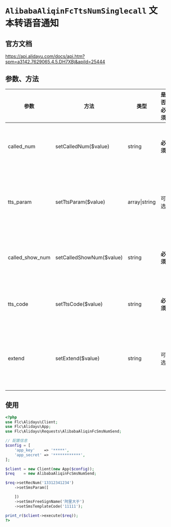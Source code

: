 # `AlibabaAliqinFcTtsNumSinglecall` 文本转语音通知

## 官方文档

https://api.alidayu.com/docs/api.htm?spm=a3142.7629065.4.5.DH7XBj&apiId=25444

## 参数、方法

|参数|方法|类型|是否必须|默认值|说明|
|----|----|----|----|----|----|
|called_num|setCalledNum($value)|string|**必须**| |设置被叫号码|
|tts_param|setTtsParam($value)|array&#124;string|可选| |设置内容模板参数|
|called_show_num|setCalledShowNum($value)|string|**必须**| |设置被叫号显|
|tts_code|setTtsCode($value)|string|**必须**| |设置TTS模板ID|
|extend|setExtend($value)|string|可选| |设置公共回传参数|

## 使用

```php
<?php
use Flc\Alidayu\Client;
use Flc\Alidayu\App;
use Flc\Alidayu\Requests\AlibabaAliqinFcSmsNumSend;

// 配置信息
$config = [
    'app_key'    => '*****',
    'app_secret' => '************',
];

$client = new Client(new App($config));
$req    = new AlibabaAliqinFcSmsNumSend;

$req->setRecNum('13312341234')
    ->setSmsParam([

    ])
    ->setSmsFreeSignName('阿里大于')
    ->setSmsTemplateCode('11111');

print_r($client->execute($req));
?>
```
